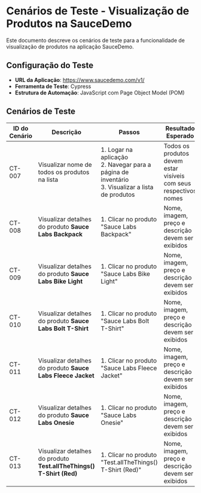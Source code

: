 # Cenários de Teste - Visualização de Produtos na SauceDemo

Este documento descreve os cenários de teste para a funcionalidade de visualização de produtos na aplicação SauceDemo.

## Configuração do Teste

- **URL da Aplicação**: https://www.saucedemo.com/v1/
- **Ferramenta de Teste**: Cypress
- **Estrutura de Automação**: JavaScript com Page Object Model (POM)

## Cenários de Teste

| ID do Cenário        | Descrição                                                                                           | Passos                                                                                                                         | Resultado Esperado                                                                                                            |
|----------------------|---------------------------------------------------------------------------------------------------------------|---------------------------------------------------------------------------------------------------------------------------------|-------------------------------------------------------------------------------------------------------------------------------|
| CT-007                | Visualizar nome de todos os produtos na lista                                                                 | 1. Logar na aplicação <br> 2. Navegar para a página de inventário <br> 3. Visualizar a lista de produtos                        | Todos os produtos devem estar visíveis com seus respectivos nomes                                                            |
| CT-008                | Visualizar detalhes do produto **Sauce Labs Backpack**                                                        | 1. Clicar no produto "Sauce Labs Backpack"                                                                                     | Nome, imagem, preço e descrição devem ser exibidos                                                                  |
| CT-009                | Visualizar detalhes do produto **Sauce Labs Bike Light**                                                      | 1. Clicar no produto "Sauce Labs Bike Light"                                                                                   | Nome, imagem, preço e descrição devem ser exibidos                                                                  |
| CT-010                | Visualizar detalhes do produto **Sauce Labs Bolt T-Shirt**                                                    | 1. Clicar no produto "Sauce Labs Bolt T-Shirt"                                                                                 | Nome, imagem, preço e descrição devem ser exibidos                                                                  |
| CT-011                | Visualizar detalhes do produto **Sauce Labs Fleece Jacket**                                                   | 1. Clicar no produto "Sauce Labs Fleece Jacket"                                                                                | Nome, imagem, preço e descrição devem ser exibidos                                                                  |
| CT-012                | Visualizar detalhes do produto **Sauce Labs Onesie**                                                          | 1. Clicar no produto "Sauce Labs Onesie"                                                                                       | Nome, imagem, preço e descrição devem ser exibidos                                                                  |
| CT-013                | Visualizar detalhes do produto **Test.allTheThings() T-Shirt (Red)**                                         | 1. Clicar no produto "Test.allTheThings() T-Shirt (Red)"                                                                       | Nome, imagem, preço e descrição devem ser exibidos                                                                  |





